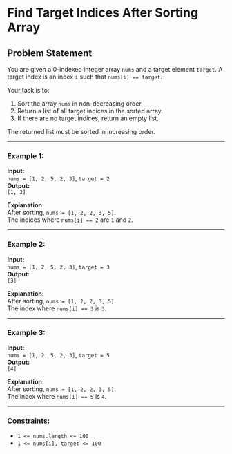 # Find Target Indices After Sorting Array

## Problem Statement
You are given a 0-indexed integer array `nums` and a target element `target`. A target index is an index `i` such that `nums[i] == target`.

Your task is to:
1. Sort the array `nums` in non-decreasing order.
2. Return a list of all target indices in the sorted array.
3. If there are no target indices, return an empty list.

The returned list must be sorted in increasing order.

---

### Example 1:
**Input:**  
`nums = [1, 2, 5, 2, 3]`, `target = 2`  
**Output:**  
`[1, 2]`  

**Explanation:**  
After sorting, `nums = [1, 2, 2, 3, 5]`.  
The indices where `nums[i] == 2` are `1` and `2`.

---

### Example 2:
**Input:**  
`nums = [1, 2, 5, 2, 3]`, `target = 3`  
**Output:**  
`[3]`  

**Explanation:**  
After sorting, `nums = [1, 2, 2, 3, 5]`.  
The index where `nums[i] == 3` is `3`.

---

### Example 3:
**Input:**  
`nums = [1, 2, 5, 2, 3]`, `target = 5`  
**Output:**  
`[4]`  

**Explanation:**  
After sorting, `nums = [1, 2, 2, 3, 5]`.  
The index where `nums[i] == 5` is `4`.

---

### Constraints:
- `1 <= nums.length <= 100`
- `1 <= nums[i], target <= 100`
